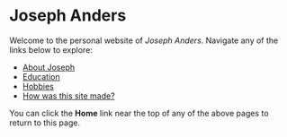 **Joseph Anders**
=====================

Welcome to the personal website of *Joseph Anders*.
Navigate any of the links below to explore:

* [About Joseph](https://github.com/JosephAnders4/Midterm-project/blob/cedc6ec97d2b2693ec9f73cfadc528f0fbd72944/aboutme.md)
* [Education](https://github.com/JosephAnders4/Midterm-project/blob/5bc172cecb1885d1006e9716a75dda17efd7928a/education.md)
* [Hobbies](https://github.com/JosephAnders4/Midterm-project/blob/28c9eaaf717ec811d6aa2b1df1b6eff24d2dfbc5/hobbies.md)
* [How was this site made?](https://github.com/JosephAnders4/Midterm-project/blob/4b54bfe36217a269ee5143824f0b9a9dfba2c0cc/howto.md)

You can click the **Home** link near the top of any of the above pages to return to this page.

